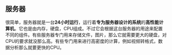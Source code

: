## 服务器

很简单，服务器就是一台**24小时运行**，运行着**专为服务器设计的系统**的**高性能计算机**。它也是由内存，硬盘，CPU组成。不过它会根据这台服务器的用途来配置不同的组件。有些服务器专门用来存储文件，图片，那么它就需要更大的硬盘，对CPU的要求就没那么高。有些专门用来进行高密度的计算，例如视频转格式，数据分析那么就要更快的CPU。
